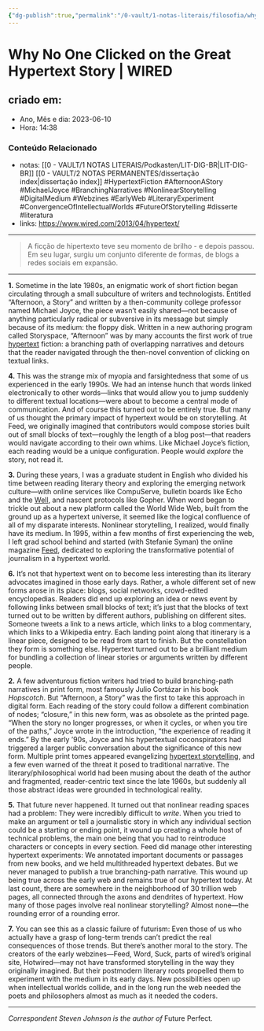 ```yaml
---
{"dg-publish":true,"permalink":"/0-vault/1-notas-literais/filosofia/why-no-one-clicked-on-the-great-hypertext-story/","tags":["HypertextFiction","AfternoonAStory","MichaelJoyce","BranchingNarratives","NonlinearStorytelling","DigitalMedium","Webzines","EarlyWeb","LiteraryExperiment","ConvergenceOfIntellectualWorlds","FutureOfStorytelling","disserte","literatura"],"dgHomeLink":true,"dgShowLocalGraph":true,"dgShowFileTree":true,"noteIcon":""}
---
```


# Why No One Clicked on the Great Hypertext Story | WIRED

## criado em: 
-  Ano, Mês e dia: 2023-06-10
- Hora: 14:38

### Conteúdo Relacionado
- notas: [[0 - VAULT/1 NOTAS LITERAIS/Podkasten/LIT-DIG-BR\|LIT-DIG-BR]] [[0 - VAULT/2 NOTAS PERMANENTES/dissertação index\|dissertação index]]
#HypertextFiction #AfternoonAStory #MichaelJoyce #BranchingNarratives #NonlinearStorytelling #DigitalMedium #Webzines #EarlyWeb #LiteraryExperiment #ConvergenceOfIntellectualWorlds #FutureOfStorytelling
#disserte #literatura 
- links: https://www.wired.com/2013/04/hypertext/
---

 > A ficção de hipertexto teve seu momento de brilho - e depois passou. Em seu lugar, surgiu um conjunto diferente de formas, de blogs a redes sociais em expansão.
 
---

**1.** Sometime in the late 1980s, an enigmatic work of short fiction began circulating through a small subculture of writers and technologists. Entitled “Afternoon, a Story” and written by a then-community college professor named Michael Joyce, the piece wasn’t easily shared—not because of anything particularly radical or subversive in its message but simply because of its medium: the floppy disk. Written in a new authoring program called Storyspace, “Afternoon” was by many accounts the first work of true [hypertext](http://en.wikipedia.org/wiki/Hypertext) fiction: a branching path of overlapping narratives and detours that the reader navigated through the then-novel convention of clicking on textual links.

**4.** This was the strange mix of myopia and farsightedness that some of us experienced in the early 1990s. We had an intense hunch that words linked electronically to other words—links that would allow you to jump suddenly to different textual locations—were about to become a central mode of communication. And of course this turned out to be entirely true. But many of us thought the primary impact of hypertext would be on storytelling. At Feed, we originally imagined that contributors would compose stories built out of small blocks of text—roughly the length of a blog post—that readers would navigate according to their own whims. Like Michael Joyce’s fiction, each reading would be a unique configuration. People would _explore_ the story, not read it.

**3.** During these years, I was a graduate student in English who divided his time between reading literary theory and exploring the emerging network culture—with online services like CompuServe, bulletin boards like Echo and the [Well](http://www.well.com/), and nascent protocols like Gopher. When word began to trickle out about a new platform called the World Wide Web, built from the ground up as a hypertext universe, it seemed like the logical confluence of all of my disparate interests. Nonlinear storytelling, I realized, would finally have its medium. In 1995, within a few months of first experiencing the web, I left grad school behind and started (with Stefanie Syman) the online magazine [Feed](http://en.wikipedia.org/wiki/Feed_Magazine), dedicated to exploring the transformative potential of journalism in a hypertext world.

**6.** It’s not that hypertext went on to become less interesting than its literary advocates imagined in those early days. Rather, a whole different set of new forms arose in its place: blogs, social networks, crowd-edited encyclopedias. Readers did end up exploring an idea or news event by following links between small blocks of text; it’s just that the blocks of text turned out to be written by different authors, publishing on different sites. Someone tweets a link to a news article, which links to a blog commentary, which links to a Wikipedia entry. Each landing point along that itinerary is a linear piece, designed to be read from start to finish. But the constellation they form is something else. Hypertext turned out to be a brilliant medium for bundling a collection of linear stories or arguments written by different people.

**2.** A few adventurous fiction writers had tried to build branching-path narratives in print form, most famously Julio Cortázar in his book _Hopscotch_. But “Afternoon, a Story” was the first to take this approach in digital form. Each reading of the story could follow a different combination of nodes; “closure,” in this new form, was as obsolete as the printed page. “When the story no longer progresses, or when it cycles, or when you tire of the paths,” Joyce wrote in the introduction, “the experience of reading it ends.” By the early ’90s, Joyce and his hypertextual coconspirators had triggered a larger public conversation about the significance of this new form. Multiple print tomes appeared evangelizing [hypertext storytelling](http://en.wikipedia.org/wiki/Hypertext_fiction), and a few even warned of the threat it posed to traditional narrative. The literary/philosophical world had been musing about the death of the author and fragmented, reader-centric text since the late 1960s, but suddenly all those abstract ideas were grounded in technological reality.

**5.** That future never happened. It turned out that nonlinear reading spaces had a problem: They were incredibly difficult to _write_. When you tried to make an argument or tell a journalistic story in which any individual section could be a starting or ending point, it wound up creating a whole host of technical problems, the main one being that you had to reintroduce characters or concepts in every section. Feed did manage other interesting hypertext experiments: We annotated important documents or passages from new books, and we held multithreaded hypertext debates. But we never managed to publish a true branching-path narrative. This wound up being true across the early web and remains true of our hypertext today. At last count, there are somewhere in the neighborhood of 30 trillion web pages, all connected through the axons and dendrites of hypertext. How many of those pages involve real nonlinear storytelling? Almost none—the rounding error of a rounding error.

**7.** You can see this as a classic failure of futurism: Even those of us who actually have a grasp of long-term trends can’t predict the real consequences of those trends. But there’s another moral to the story. The creators of the early webzines—Feed, Word, Suck, parts of wired’s original site, Hotwired—may not have transformed storytelling in the way they originally imagined. But their postmodern literary roots propelled them to experiment with the medium in its early days. New possibilities open up when intellectual worlds collide, and in the long run the web needed the poets and philosophers almost as much as it needed the coders.

___

_Correspondent Steven Johnson is the author of_ Future Perfect.
